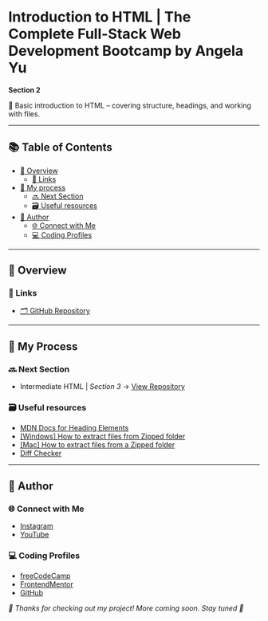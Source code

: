 # Introduction to HTML | The Complete Full-Stack Web Development Bootcamp by Angela Yu

**Section 2**

📘 Basic introduction to HTML – covering structure, headings, and working with files.

---

## 📚 Table of Contents
- [🔎 Overview](#-overview)
  - [🔗 Links](#-links)
- [🧠 My process](#-my-process)
  - [🔜 Next Section](#-next-section)
  - [🗃️ Useful resources](#️-useful-resources)
- [👤 Author](#-author)
  - [🌐 Connect with Me](#-connect-with-me)
  - [💻 Coding Profiles](#-coding-profiles)

---

## 🔎 Overview

### 🔗 Links

 - [🗂️ GitHub Repository](https://github.com/DalaScript/introduction-to-html)

---

## 🧠 My Process

### 🔜 Next Section

 - Intermediate HTML | *Section 3* → [View Repository](https://github.com/DalaScript/intermediate-html)

### 🗃️ Useful resources

 - [MDN Docs for Heading Elements](https://developer.mozilla.org/en-US/docs/Web/HTML/Reference/Elements/Heading_Elements)
 - [[Windows] How to extract files from Zipped folder](https://pureinfotech.com/extract-zip-file-windows-11-10/)
 - [[Mac] How to extract files from a Zipped folder](https://support.apple.com/en-gb/guide/mac-help/mchlp2528/mac)
 - [Diff Checker](https://www.diffchecker.com/)

---

## 👤 Author

### 🌐 Connect with Me

 - [Instagram](https://www.instagram.com/DalaScript)
 - [YouTube](https://www.youtube.com/@DalaScript)

### 💻 Coding Profiles

 - [freeCodeCamp](https://www.freecodecamp.org/DalaScript)
 - [FrontendMentor](https://www.frontendmentor.io/profile/DalaScript)
 - [GitHub](https://github.com/DalaScript)

*🙌 Thanks for checking out my project! More coming soon. Stay tuned 🚀*